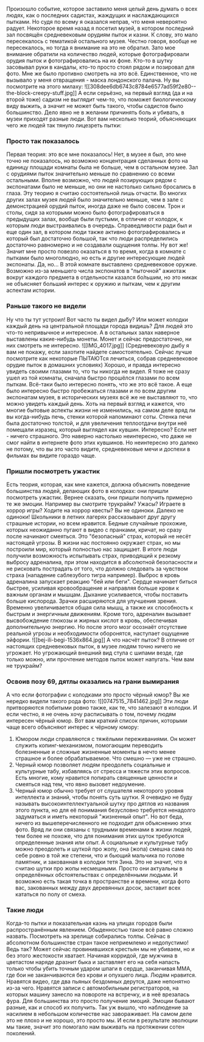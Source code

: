 Произошло событие, которое заставило меня целый день думать о всех людях, как о последних садистах, жаждущих и наслаждающихся пытками. Но судя по всему я оказался неправ, что меня невероятно радует.
Некоторое время назад я посетил музей, в котором последний зал посвящён средневековым орудиям пыток и казни. К слову, это мало пересекалось с тематикой остального музея. Честно говоря, вообще не пересекалось, но тогда я внимание на это не обратил. Зато мое внимание обратили на количество людей, которые фотографировали орудия пыток и фотографировались на их фоне. Кто-то в шутку засовывал руки в кандалы, кто-то просто стоял рядом и позировал для фото. Мне же было противно смотреть на это всё. Единственное, что не вызывало у меня отвращения - маска лондонского палача. Ну вы посмотрите на этого милаху:
![[308dee6db6743c8784e6577ad59f2e80--the-block-creepy-stuff.jpg]]
А если серьёзно, на первый взгляд (да и на второй тоже) садизм не выглядит чем-то, что поможет биологическому виду выжить, а значит не может быть такого, чтобы садистов было большинство. Дело явно не в желании причинять боль и убивать, в музеи приходят разные люди.
Вот вам несколько теорий, объясняющих чего же людей так тянуло лицезреть пытки:
### Просто так показалось
Первая теория: это все мне показалось! Нет, в музее я был, это мне точно не показалось, но возможно концентрация сделанных фото на единицу площади комнаты была не больше, чем в остальном музее. Зал с орудиями пыток значительно меньше по сравнению со всеми остальными. Вполне возможно, что людей позирующих рядом с экспонатами было не меньше, но они не настолько сильно бросались в глаза. Эту теорию я считаю состоятельной лишь отчасти. Во многих других залах музея людей было значительно меньше, чем в зале с демонстрацией орудий пыток, иногда даже не было совсем. Трон и столы, сидя за которыми можно было фотографироваться в предыдущих залах, вообще были пустыми, в отличие от колодок, к которым люди выстраивались в очередь. Справедливости ради был и еще один зал, в котором люди также активно фотографировались и который был достаточно большой, так что люди распределились достаточно равномерно и не создавали ощущения толпы. Ну вот же! Значит мне просто повезло оказаться в то время, когда в комнате с пытками было многолюдно, но есть и другие интересующие людей экспонаты. Да, но... В этой комнате выставлено средневековое оружие. Возможно из-за меньшего числа экспонатов в "пыточной" ажиотаж вокруг каждого предмета в отдельности казался бо́льшим, но это никак не объясняет больший интерес к оружию и пыткам, чем к другим аспектам истории.
### Раньше такого не видели
Ну что ты тут устроил! Вот часто ты видел ды́бу? Или может колодки каждый день на центральной площади города видишь? Для людей это что-то непривычное и интересное. А в остальных залах наверное выставлены какие-нибудь монеты. Монет и сейчас предостаточно, ни них смотреть не интересно.
![[IMG_4017.jpg]]
(Средневековую дыбу я вам не покажу, если захотите найдете самостоятельно. Сейчас лучше посмотрите как некоторые ПЫТАЮТся лечиться, собрав средневековое орудие пыток в домашних условиях)
Хорошо, и правда интересно увидеть своими глазами то, что ты никогда не видел. Я тоже не сразу ушел из той комнаты, сначала быстро прошёлся глазами по всем пыткам. Всё-таки было интересно понять, что же это всё такое. А еще было интересно быстро пробежаться глазами и по всем другим экспонатам музея, в исторических музеях всё же не выставляют то, что можно увидеть каждый день. Хоть на первый взгляд и кажется, что многие бытовые аспекты жизни не изменились, на самом деле вряд ли вы когда-нибудь печь, стенки которой напоминают соты. Стенка печи была достаточно толстой, и для увеличения теплоотдачи внутри неё помещали изра­зец, который выглядел как кувшин. Интересно? Если нет - ничего страшного. Это наверно настолько неинтересно, что даже не смог найти в интернете фото этих кувшинов. Но неинтересно это далеко не потому, что вы это часто видите, средневековые мечи и доспехи в фильмах вы видите гораздо чаще. 
### Пришли посмотреть ужастик
Есть теория, которая, как мне кажется, должна объяснить поведение большинства людей, делающих фото в колодках: они пришли посмотреть ужастик. Вернее сказать, они пришли получить примерно те же эмоции. Например вы смотрите трукрайм? Ужасы? Играете в хоррор игры? Ходите на хоррор квесты? Вы не одиноки. Далеко не одиноки!
Школьники в летних лагерях рассказывают друг другу страшные истории, но всем нравится. Бедные случайные прохожие, которых неожиданно пугают в видео с пранками, кричат, но сразу после начинают смеяться. Это "безопасный" страх, который не несёт настоящей угрозы. В жизни нас постоянно окружает страх, но мы построили мир, который полностью нас защищает. В итоге люди получили возможность испытывать страх, приводящий к резкому выбросу адреналина, при этом находится в абсолютной безопасности и не рисковать пострадать от того, что должно следовать за чувством страха (нападение саблезубого тигра например). Выброс в кровь адреналина запускает реакцию "бей или беги". Сердце начинает биться быстрее, усиливая кровообращение и направляя больше крови к важным органам и мышцам. Дыхание усиливается, чтобы поставить больше кислорода. Зрачки расширяются для улучшения зрения. Временно увеличивается общая сила мышц, а также их способность к быстрым и энергичным движениям. Кроме того, адреналин вызывает высвобождение глюкозы и жирных кислот в кровь, обеспечивая дополнительную энергию. Но после этого мозг осознаёт отсутствие реальной угрозы и необходимости оборонятся, наступает ощущение эйфории. 
![[bej-ili-begi-1536x864.jpg]]
А что насчёт пыток? В отличие от настоящих средневековых пыток, в музее людям точно ничего не угрожает. Но угрожающий внешний вид стула с шипами везде, где только можно, или прочтение методов пыток может напугать. Чем вам не трукрайм?
### Освоив позу 69, дятлы оказались на грани вымирания
А что если фотографии с колодками это просто чёрный юмор? Вы же нередко видели такого рода фото:
![[0747515_7841462.jpg]]
Эти люди притворяются побитыми ровно также, как те, что залезают в колодки. И если честно, я не очень хочу расписывать о том, почему людям интересен чёрный юмор. Вот вам краткий список причин, которыми чаще всего объясняют интерес к чёрному юмору:
1. Юмором люди справляются с тяжёлыми переживаниями. Он может служить копинг-механизмом, помогающим переводить болезненные и сложные жизненные моменты в нечто менее страшное и более обрабатываемое. Что смешно — уже не страшно.
2. Черный юмор позволяет людям преодолеть социальные и культурные табу, избавляясь от стресса и тяжести этих вопросов. Есть многие, кому нравится попирать священные ценности и смеяться над тем, что явно вызовет недоумение.
3. Черный юмор обычно требует от слушателя некоторого уровня интеллекта и знаний, чтобы понять суть шутки. Я очевидно не буду называть высокоинтеллектуальной шутку про дятлов из названия этого пункта, но для её понимания безусловно требуется ненадолго задуматься и иметь некоторый "жизненный опыт".
Но вот беда, ничего из вышеперечисленного не подходит для объяснению этих фото. Вряд ли они связаны с трудными временами в жизни людей, тем более не похоже, что для понимания этих шуток требуются определенные знания или опыт. А социальные и культурные табу можно преодолеть и шуткой про жопу, она (жопа) смешна сама по себе ровно в той же степени, что и бьющий мальчика по голове памятник, и закованная в колодки тетя Зина. Это не значит, что я считаю шутки про жопы несмешными. Просто они актуальны в определённых обстоятельствах с определёнными людьми. И возможно есть такая точка в пространстве и времени, когда фото вас, закованных между двух деревянных досок, заставит всех кататься по полу от смеха.
### Такие люди
Когда-то пытки и показательная казнь на улицах городов были распространённым явлением. Обыденностью такое всё равно сложно назвать. Посмотреть на зрелище собирались толпы. Сейчас в абсолютном большинстве стран такое неприемлемо и недопустимо! Ведь так? Может сейчас провинившихся крестьян мы не убиваем, но и без этого жестокости хватает. Начиная корридой, где мужчина в цветастом наряде дразнит быка и заставляет его на себя напасть только чтобы убить точным ударом шпаги в сердце, заканчивая MMA, где бои не заканчиваются без крови и опухшего лица. Людям нравится. Нравятся видео, где два пьяных бездомных дерутся, даже непонятно из-за чего. Нравятся записи с автомобильным регистраторов, на которых машину занесло на повороте на встречку, и в неё врезалась фура. Для большинства это просто получение эмоций. Эмоции бывают разные, как и способ их получить. Так уж вышло, что наблюдение за насилием в небольшом количестве нас завораживает. На самом деле это не плохо и не хорошо, это просто мы. И если в результате эволюции мы такие, значит это помогало нам выживать на протяжении сотен поколений.